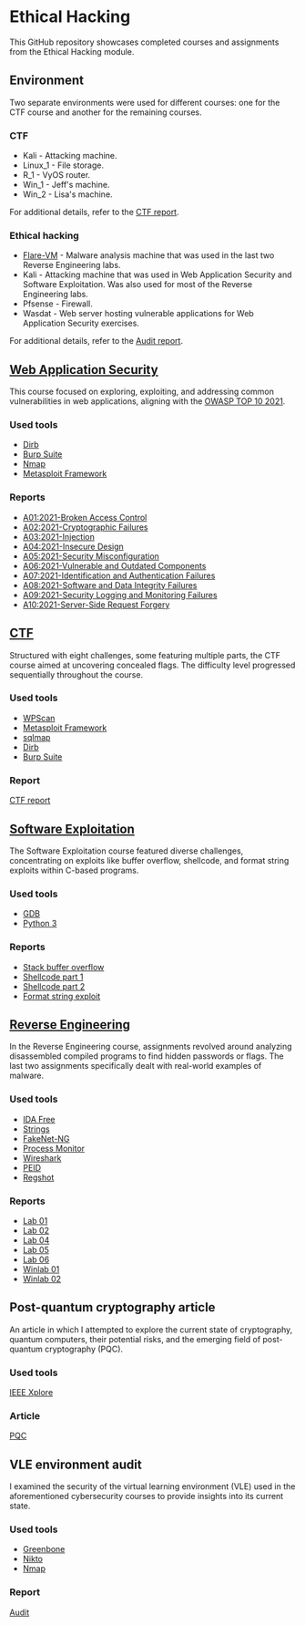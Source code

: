 # Ethical Hacking

This GitHub repository showcases completed courses and assignments from the Ethical Hacking module.

## Environment

Two separate environments were used for different courses: one for the CTF course and another for the remaining courses.

### CTF

* Kali - Attacking machine.
* Linux_1 - File storage.  
* R_1 - VyOS router.
* Win_1 - Jeff's machine.
* Win_2 - Lisa's machine.

For additional details, refer to the [CTF report](/CTF/CTF.pdf).

### Ethical hacking

* [Flare-VM](https://www.mandiant.com/resources/blog/flare-vm-the-windows-malware) - Malware analysis machine that was used in the last two Reverse Engineering labs.
* Kali - Attacking machine that was used in Web Application Security and Software Exploitation. Was also used for most of the Reverse Engineering labs.
* Pfsense - Firewall.
* Wasdat - Web server hosting vulnerable applications for Web Application Security exercises.

For additional details, refer to the [Audit report](/Misc/VLE-environment-audit.pdf).

## [Web Application Security](https://opetussuunnitelmat.peppi.jamk.fi/en/TTV2023SS/course_unit/TTC6500)

This course focused on exploring, exploiting, and addressing common vulnerabilities in web applications, aligning with the [OWASP TOP 10 2021](https://owasp.org/Top10/).

### Used tools

* [Dirb](https://www.kali.org/tools/dirb/)
* [Burp Suite](https://portswigger.net/burp/communitydownload)
* [Nmap](https://nmap.org/)
* [Metasploit Framework](https://www.metasploit.com/)

### Reports

* [A01:2021-Broken Access Control](/WebAppSecurity/A01-2021-Broken-Access-Control.pdf)
* [A02:2021-Cryptographic Failures](/WebAppSecurity/A02-2021-Cryptographic-Failures.pdf)
* [A03:2021-Injection](/WebAppSecurity/A03-2021-Injection.pdf)
* [A04:2021-Insecure Design](/WebAppSecurity/A04-2021-Insecure-Design.pdf)
* [A05:2021-Security Misconfiguration](/WebAppSecurity/A05-2021-Security-Misconfiguration.pdf)
* [A06:2021-Vulnerable and Outdated Components](/WebAppSecurity/A06-2021-Vulnerable-and-Outdated-Components.pdf)
* [A07:2021-Identification and Authentication Failures](/WebAppSecurity/A07-2021-Identification-and-Authentication-Failures.pdf)
* [A08:2021-Software and Data Integrity Failures](/WebAppSecurity/A08-2021-Software-and-Data-Integrity-Failures.pdf)
* [A09:2021-Security Logging and Monitoring Failures](/WebAppSecurity/A09-2021-Security-Logging-and-Monitoring-Failures.pdf)
* [A10:2021-Server-Side Request Forgery](/WebAppSecurity/A10-2021-Server-Side-Request-Forgery.pdf)

## [CTF](https://opetussuunnitelmat.peppi.jamk.fi/en/TTV2023SS/course_unit/TTC6530)

Structured with eight challenges, some featuring multiple parts, the CTF course aimed at uncovering concealed flags. The difficulty level progressed sequentially throughout the course.

### Used tools

* [WPScan](https://wpscan.com/)
* [Metasploit Framework](https://www.metasploit.com/)
* [sqlmap](https://sqlmap.org/)
* [Dirb](https://www.kali.org/tools/dirb/)
* [Burp Suite](https://portswigger.net/burp/communitydownload)

### Report

[CTF report](/CTF/CTF.pdf)

## [Software Exploitation](https://opetussuunnitelmat.peppi.jamk.fi/en/TTV2023SS/course_unit/TTC6520)

The Software Exploitation course featured diverse challenges, concentrating on exploits like buffer overflow, shellcode, and format string exploits within C-based programs.

### Used tools

* [GDB](https://www.sourceware.org/gdb/)
* [Python 3](https://www.python.org/)

### Reports

* [Stack buffer overflow](/SoftwareExploitation/Stack-buffer-overflow.pdf)
* [Shellcode part 1](/SoftwareExploitation/Shellcode-part-1.pdf)
* [Shellcode part 2](/SoftwareExploitation/Shellcode-part-2.pdf)
* [Format string exploit](/SoftwareExploitation/Format-string-exploit.pdf)

## [Reverse Engineering](https://opetussuunnitelmat.peppi.jamk.fi/en/TTV2023SS/course_unit/TTC6510)

In the Reverse Engineering course, assignments revolved around analyzing disassembled compiled programs to find hidden passwords or flags. The last two assignments specifically dealt with real-world examples of malware. 

### Used tools

* [IDA Free](https://hex-rays.com/ida-free/)
* [Strings](https://learn.microsoft.com/en-us/sysinternals/downloads/strings)
* [FakeNet-NG](https://github.com/mandiant/flare-fakenet-ng)
* [Process Monitor](https://learn.microsoft.com/en-us/sysinternals/downloads/procmon)
* [Wireshark](https://www.wireshark.org/)
* [PEID](https://www.aldeid.com/wiki/PEiD)
* [Regshot](https://github.com/Seabreg/Regshot)

### Reports

* [Lab 01](/ReverseEngineering/Lab01.pdf)
* [Lab 02](/ReverseEngineering/Lab02.pdf)
* [Lab 04](/ReverseEngineering/Lab04.pdf)
* [Lab 05](/ReverseEngineering/Lab05.pdf)
* [Lab 06](/ReverseEngineering/Lab06.pdf)
* [Winlab 01](/ReverseEngineering/winlab01.pdf)
* [Winlab 02](/ReverseEngineering/winlab02.pdf)

## Post-quantum cryptography article

An article in which I attempted to explore the current state of cryptography, quantum computers, their potential risks, and the emerging field of post-quantum cryptography (PQC).

### Used tools

[IEEE Xplore](https://ieeexplore.ieee.org/Xplore/home.jsp)

### Article

[PQC](/Misc/Post-quantum-cryptography.pdf)

## VLE environment audit

I examined the security of the virtual learning environment (VLE) used in the aforementioned cybersecurity courses to provide insights into its current state.

### Used tools

* [Greenbone](https://www.greenbone.net/en/) 
* [Nikto](https://cirt.net/Nikto2)
* [Nmap](https://nmap.org/)
 
### Report

[Audit](/Misc/VLE-environment-audit.pdf)


